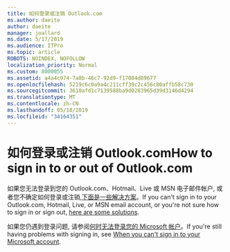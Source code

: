 ```yaml
---
title: 如何登录或注销 Outlook.com
ms.author: daeite
author: daeite
manager: joallard
ms.date: 5/17/2019
ms.audience: ITPro
ms.topic: article
ROBOTS: NOINDEX, NOFOLLOW
localization_priority: Normal
ms.custom: 8000055
ms.assetid: a4a4c974-7a8b-46c7-92d9-f17084d89677
ms.openlocfilehash: 5219c6c0a9a4c211cff39c2c456c80affb58c730
ms.sourcegitcommit: 3610afd1c7139588ba9d0283965d39d3146d4294
ms.translationtype: MT
ms.contentlocale: zh-CN
ms.lasthandoff: 05/18/2019
ms.locfileid: "34164351"
---
```

# <a name="how-to-sign-in-to-or-out-of-outlookcom"></a><span data-ttu-id="9840f-102">如何登录或注销 Outlook.com</span><span class="sxs-lookup"><span data-stu-id="9840f-102">How to sign in to or out of Outlook.com</span></span>

<span data-ttu-id="9840f-103">如果您无法登录到您的 Outlook.com、Hotmail、Live 或 MSN 电子邮件帐户, 或者您不确定如何登录或注销,[下面是一些解决方案](https://go.microsoft.com/fwlink/p/?linkid=2005840)。</span><span class="sxs-lookup"><span data-stu-id="9840f-103">If you can't sign in to your Outlook.com, Hotmail, Live, or MSN email account, or you're not sure how to sign in or sign out, [here are some solutions](https://go.microsoft.com/fwlink/p/?linkid=2005840).</span></span>
  
<span data-ttu-id="9840f-104">如果您仍遇到登录问题, 请参阅[何时无法登录您的 Microsoft 帐户](https://go.microsoft.com/fwlink/p/?linkid=837479)。</span><span class="sxs-lookup"><span data-stu-id="9840f-104">If you're still having problems with signing in, see [When you can't sign in to your Microsoft account](https://go.microsoft.com/fwlink/p/?linkid=837479).</span></span>